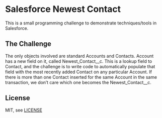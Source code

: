 # Salesforce Newest Contact

This is a small programming challenge to demonstrate techniques/tools in Salesforce.

## The Challenge

The only objects involved are standard Accounts and Contacts. Account has a new field on it, called Newest_Contact__c. 
This is a lookup field to Contact, and the challenge is to write code to automatically populate that field with the 
most recently added Contact on any particular Account. If there is more than one Contact inserted for the same Account 
in the same transaction, we don’t care which one becomes the Newest_Contact__c.

## License

MIT, see [LICENSE](LICENSE)


